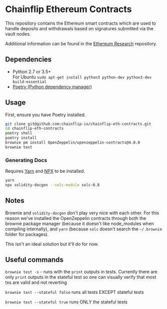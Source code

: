 # Chainflip Ethereum Contracts

This repository contains the Ethereum smart contracts which are used to handle deposits and withdrawals based on signatures submitted via the vault nodes.

Additional information can be found in the [Ethereum Research](https://github.com/chainflip-io/ethereum-research) repository.

## Dependencies

- Python 2.7 or 3.5+   
For Ubuntu `sudo apt-get install python3 python-dev python3-dev build-essential` 
- [Poetry (Python dependency manager)](https://python-poetry.org/docs/)

## Usage

First, ensure you have Poetry installed.

```bash
git clone git@github.com:chainflip-io/chainflip-eth-contracts.git
cd chainflip-eth-contracts
poetry shell
poetry install
brownie pm install OpenZeppelin/openzeppelin-contracts@4.0.0
brownie test
```

### Generating Docs

Requires [Yarn](https://yarnpkg.com) and [NPX](https://www.npmjs.com/package/npx) to be installed.

```bash
yarn
npx solidity-docgen --solc-module solc-0.8
```

## Notes

Brownie and `solidity-docgen` don't play very nice with each other. For this reason we've installed the OpenZeppelin contracts through both the brownie package manager (because it doesn't like node_modules when compiling internally), and `yarn` (because `solc` doesn't search the `~/.brownie` folder for packages).

This isn't an ideal solution but it'll do for now.

## Useful commands
`brownie test -s` - runs with the `print` outputs in tests. Currently there are only `print` outputs in the stateful test so one can visually verify that most txs are valid and not reverting

`brownie test --stateful false` runs all tests EXCEPT stateful tests

`brownie test --stateful true` runs ONLY the stateful tests

